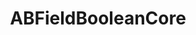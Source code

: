 ---
title: ABFieldBooleanCore
layout: module
mod: 'module:ABFieldBooleanCore'
category: core-dataFields
---